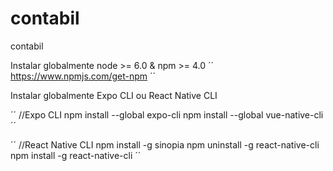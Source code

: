 # contabil
contabil


Instalar globalmente node >= 6.0 & npm >= 4.0
´´
https://www.npmjs.com/get-npm
´´

Instalar globalmente Expo CLI ou React Native CLI

´´
//Expo CLI
npm install --global expo-cli
npm install --global vue-native-cli
´´

´´
//React Native CLI
npm install -g sinopia
npm uninstall -g react-native-cli
npm install -g react-native-cli
´´








